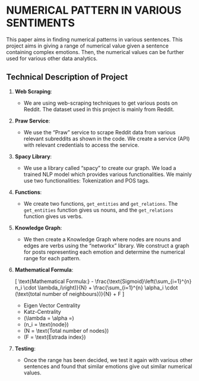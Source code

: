 # NUMERICAL PATTERN IN VARIOUS SENTIMENTS

This paper aims in finding numerical patterns in various sentences. This project aims in giving a range of numerical value given a sentence containing complex emotions. Then, the numerical values can be further used for various other data analytics.

## Technical Description of Project

1. **Web Scraping**:
    - We are using web-scraping techniques to get various posts on Reddit. The dataset used in this project is mainly from Reddit.

2. **Praw Service**:
    - We use the “Praw” service to scrape Reddit data from various relevant subreddits as shown in the code. We create a service (API) with relevant credentials to access the service.

3. **Spacy Library**:
    - We use a library called “spacy” to create our graph. We load a trained NLP model which provides various functionalities. We mainly use two functionalities: Tokenization and POS tags.

4. **Functions**:
    - We create two functions, `get_entities` and `get_relations`. The `get_entities` function gives us nouns, and the `get_relations` function gives us verbs.

5. **Knowledge Graph**:
    - We then create a Knowledge Graph where nodes are nouns and edges are verbs using the “networkx” library. We construct a graph for posts representing each emotion and determine the numerical range for each pattern.

6. **Mathematical Formula**:

    \[
    \text{Mathematical Formula:} - \frac{\text{Sigmoid}\left(\sum_{i=1}^{n} n_i \cdot \lambda_i\right)}{N} + \frac{\sum_{i=1}^{n} \alpha_i \cdot (\text{total number of neighbours})}{N} + F
    \]

    - Eigen Vector Centrality
    - Katz-Centrality
    - \(\lambda = \alpha =\)
    - \(n_i = \text{node}\)
    - \(N = \text{Total number of nodes}\)
    - \(F = \text{Estrada index}\)

7. **Testing**:
    - Once the range has been decided, we test it again with various other sentences and found that similar emotions give out similar numerical values.


